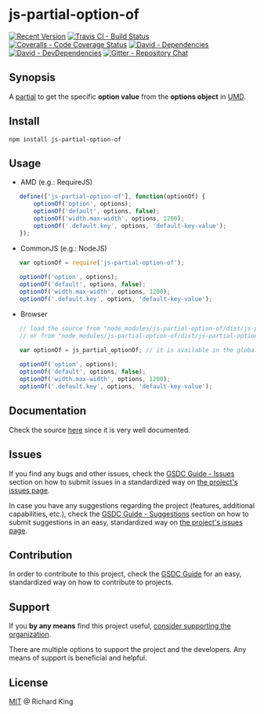 # js-partial-option-of

[![Recent Version][npm-badge]][npm-url]
[![Travis CI - Build Status][travis-badge]][travis-url]
[![Coveralls - Code Coverage Status][cov-badge]][cov-url]
[![David - Dependencies][dep-badge]][dep-url]
[![David - DevDependencies][dev-dep-badge]][dev-dep-url]
[![Gitter - Repository Chat][chat-badge]][chat-url]

## Synopsis

A [partial][partial-link] to get the specific **option value** from the **options object** in [UMD][umd-link].

## Install

```
npm install js-partial-option-of
```

## Usage

 - AMD (e.g.: RequireJS)
 
 ```javascript
    define(['js-partial-option-of'], function(optionOf) {        
        optionOf('option', options);
        optionOf('default', options, false);
        optionOf('width.max-width', options, 1200);
        optionOf('.default.key', options, 'default-key-value');
    });
 ```
 
 - CommonJS (e.g.: NodeJS)
 
 ```javascript
    var optionOf = require('js-partial-option-of');
    
    optionOf('option', options);
    optionOf('default', options, false);
    optionOf('width.max-width', options, 1200);
    optionOf('.default.key', options, 'default-key-value');
  ```
 
 - Browser
 
 ```javascript
    // load the source from "node_modules/js-partial-option-of/dist/js-partial-option-of.js" - for development
    // or from "node_modules/js-partial-option-of/dist/js-partial-option-of.min.js" - for production
 
    var optionOf = js_partial_optionOf; // it is available in the global namespace
    
    optionOf('option', options);
    optionOf('default', options, false);
    optionOf('width.max-width', options, 1200);
    optionOf('.default.key', options, 'default-key-value');
  ```

## Documentation

Check the source [here](https://github.com/jsopenstd/js-partial-option-of/blob/master/src/js-partial-option-of.js)
since it is very well documented.

## Issues

If you find any bugs and other issues, check the
[GSDC Guide - Issues](https://github.com/openstd/general-software-development-contribution-guide#issues)
section on how to submit issues in a standardized way on
[the project's issues page](https://github.com/jsopenstd/js-partial-option-of/issues).

In case you have any suggestions regarding the project (features, additional capabilities, etc.), check the
[GSDC Guide - Suggestions](https://github.com/openstd/general-software-development-contribution-guide#suggestions)
section on how to submit suggestions in an easy, standardized way on
[the project's issues page](https://github.com/jsopenstd/js-partial-option-of/issues).

## Contribution

In order to contribute to this project, check the
[GSDC Guide](https://github.com/openstd/general-software-development-contribution-guide)
for an easy, standardized way on how to contribute to projects.

## Support

If you **by any means** find this project useful,
[consider supporting the organization](https://github.com/jsopenstd/jsopenstd/blob/master/support.md).

There are multiple options to support the project and the developers.
Any means of support is beneficial and helpful.

## License

[MIT](license.md) @ Richard King

[npm-badge]:     https://img.shields.io/npm/v/js-partial-option-of.svg
[npm-url]:       https://www.npmjs.com/package/js-partial-option-of

[travis-badge]:  https://travis-ci.org/jsopenstd/js-partial-option-of.svg?branch=master
[travis-url]:    https://travis-ci.org/jsopenstd/js-partial-option-of

[cov-badge]:     https://coveralls.io/repos/github/jsopenstd/js-partial-option-of/badge.svg?branch=master
[cov-url]:       https://coveralls.io/github/jsopenstd/js-partial-option-of

[dep-badge]:     https://david-dm.org/jsopenstd/js-partial-option-of.svg
[dep-url]:       https://david-dm.org/jsopenstd/js-partial-option-of

[dev-dep-badge]: https://david-dm.org/jsopenstd/js-partial-option-of/dev-status.svg
[dev-dep-url]:   https://david-dm.org/jsopenstd/js-partial-option-of#info=devDependencies

[chat-badge]:    https://badges.gitter.im/jsopenstd/js-partial-option-of.svg
[chat-url]:      https://gitter.im/jsopenstd/js-partial-option-of?utm_source=badge&utm_medium=badge&utm_campaign=pr-badge

[partial-link]:  https://github.com/jsopenstd/jsopenstd/blob/master/readme.md#partial 
[umd-link]:      https://github.com/jsopenstd/jsopenstd/blob/master/readme.md#umd 
